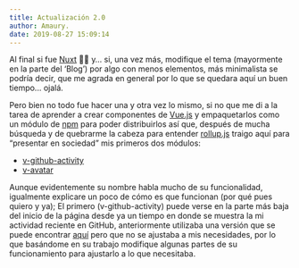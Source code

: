 ```yaml
---
title: Actualización 2.0
author: Amaury.
date: 2019-08-27 15:09:14
---
```


Al final si fue [Nuxt](https://vuejs.org/) 🙌✨ y… si, una vez más, modifique el tema (mayormente en la parte del ‘Blog’) por algo con menos elementos, más minimalista se podría decir, que me agrada en general por lo que se quedara aquí un buen tiempo... ojalá.

Pero bien no todo fue hacer una y otra vez lo mismo, si no que me di a la tarea de aprender a crear componentes de [Vue.js](https://vuejs.org/) y empaquetarlos como un módulo de [npm](https://www.npmjs.com/) para poder distribuirlos así que, después de mucha búsqueda y de quebrarme la cabeza para entender [rollup.js](https://rollupjs.org/guide/en/) traigo aquí para “presentar en sociedad” mis primeros dos módulos:

- [v-github-activity](https://www.npmjs.com/package/v-github-activity)
- [v-avatar](https://www.npmjs.com/package/@amaury-tobias/v-avatar)

Aunque evidentemente su nombre habla mucho de su funcionalidad, igualmente explicare un poco de cómo es que funcionan (por qué pues quiero y ya); El primero (v-github-activity) puede verse en la parte más baja del inicio de la página desde ya un tiempo en donde se muestra la mi actividad reciente en GitHub, anteriormente utilizaba una versión que se puede encontrar [aquí](https://github.com/lexmartinez/vue-github-activity) pero que no se ajustaba a mis necesidades, por lo que basándome en su trabajo modifique algunas partes de su funcionamiento para ajustarlo a lo que necesitaba.

<v-img src='/images/v-avatar-1.PNG' classes='is-5by4'/>
